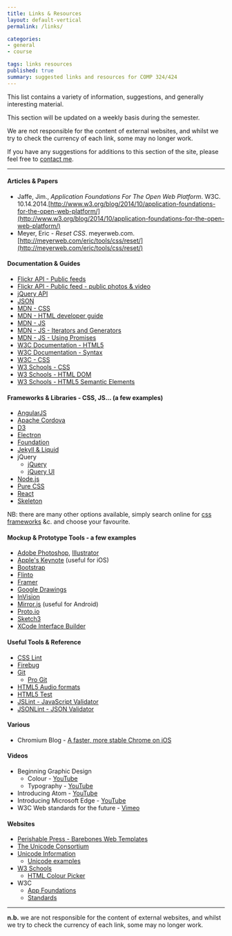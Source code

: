 ```yaml
---
title: Links & Resources
layout: default-vertical
permalink: /links/

categories:
- general
- course

tags: links resources
published: true
summary: suggested links and resources for COMP 324/424
---
```


This list contains a variety of information, suggestions, and generally interesting material.

This section will be updated on a weekly basis during the semester.

We are not responsible for the content of external websites, and whilst we try to check the currency of each link, some may no longer work.

If you have any suggestions for additions to this section of the site, please feel free to [contact me](mailto:nhayward@luc.edu?subject=COMP424-Links).

***

#### Articles & Papers

  * Jaffe, Jim., *Application Foundations For The Open Web Platform*. W3C. 10.14.2014.[http://www.w3.org/blog/2014/10/application-foundations-for-the-open-web-platform/](http://www.w3.org/blog/2014/10/application-foundations-for-the-open-web-platform/)
  * Meyer, Eric - *Reset CSS*. meyerweb.com.  [http://meyerweb.com/eric/tools/css/reset/](http://meyerweb.com/eric/tools/css/reset/)

#### Documentation & Guides

  * [Flickr API - Public feeds](https://www.flickr.com/services/feeds/)
  * [Flickr API - Public feed - public photos & video ](https://www.flickr.com/services/feeds/docs/photos_public/)
  * [jQuery API](https://api.jquery.com/)
  * [JSON](http://www.json.org/)
  * [MDN - CSS](https://developer.mozilla.org/en-US/docs/Web/CSS)
  * [MDN - HTML developer guide](https://developer.mozilla.org/en-US/docs/Web/Guide/HTML)
  * [MDN - JS](https://developer.mozilla.org/en-US/docs/Web/JavaScript/Guide)
  * [MDN - JS - Iterators and Generators](https://developer.mozilla.org/en-US/docs/Web/JavaScript/Guide/Iterators_and_Generators)
  * [MDN - JS - Using Promises](https://developer.mozilla.org/en-US/docs/Web/JavaScript/Guide/Using_promises)
  * [W3C Documentation - HTML5](http://www.w3.org/TR/html5/Overview.html#contents)
  * [W3C Documentation - Syntax](http://www.w3.org/TR/html-markup/syntax.html)
  * [W3C - CSS](http://www.w3.org/Style/CSS/)
  * [W3 Schools - CSS](http://www.w3schools.com/css/default.asp)
  * [W3 Schools - HTML DOM](https://www.w3schools.com/jsref/dom_obj_attributes.asp)
  * [W3 Schools - HTML5 Semantic Elements](http://www.w3schools.com/html/html5_semantic_elements.asp)

<!--
  * [D3 API reference](https://github.com/mbostock/d3/wiki/API-Reference)
  * [D3 Wiki](https://github.com/mbostock/d3/wiki)
  * [ExpressJS](http://expressjs.com/)
  * [MongoDB - For Giant Ideas](https://www.mongodb.org/)
  * [MongooseJS Docs](http://mongoosejs.com/index.html)
  * [Node.js home](https://nodejs.org/en/)
  * [React - API Reference](https://facebook.github.io/react/docs/top-level-api.html)
  * [redis.io](http://redis.io/)

-->

#### Frameworks & Libraries - CSS, JS... (a few examples)

  * [AngularJS](https://angularjs.org/)
  * [Apache Cordova](https://cordova.apache.org/)
  * [D3](http://d3js.org/)
  * [Electron](http://electron.atom.io/)
  * [Foundation](http://foundation.zurb.com/)
  * [Jekyll & Liquid](http://jekyllrb.com/docs/templates/)
  * jQuery
    * [jQuery](https://jquery.com/)
    * [jQuery UI](http://jqueryui.com/)
  * [Node.js](https://nodejs.org/en/)
  * [Pure CSS](http://purecss.io/)
  * [React](http://facebook.github.io/react/)
  * [Skeleton](http://getskeleton.com/)

NB: there are many other options available, simply search online for [css frameworks](https://www.google.com/search?q=css+frameworks&oq=css+frameworks&aqs=chrome..69i57.2866j0j1&sourceid=chrome&es_sm=119&ie=UTF-8) &c. and choose your favourite.

#### Mockup & Prototype Tools - a few examples

  * [Adobe Photoshop](http://goo.gl/GsIYY0), [Illustrator](http://goo.gl/9K8Kfw)
  * [Apple's Keynote](http://keynotopia.com/guides/) (useful for iOS)
  * [Bootstrap](http://getbootstrap.com/)
  * [Flinto](https://www.flinto.com/)
  * [Framer](http://framerjs.com/)
  * [Google Drawings](http://goo.gl/qPRCfG)
  * [InVision](https://www.invisionapp.com/)
  * [Mirror.js](http://jimulabs.com/mirrorjs-preview/) (useful for Android)
  * [Proto.io](https://proto.io/)
  * [Sketch3](http://bohemiancoding.com/sketch/)
  * [XCode Interface Builder](https://developer.apple.com/xcode/interface-builder/)

#### Useful Tools & Reference

  * [CSS Lint](http://csslint.net/)
  * [Firebug](http://getfirebug.com/)
  * [Git](http://git-scm.com/)
    * [Pro Git](http://git-scm.com/book/en/v2)
  * [HTML5 Audio formats](http://textopia.org/androidsoundformats.html)
  * [HTML5 Test](http://html5test.com/)
  * [JSLint - JavaScript Validator](http://jslint.com/)
  * [JSONLint - JSON Validator](http://jsonlint.com/)

<!--
  * [Chocolatey for Windows](https://chocolatey.org/)
  * [Homebrew - the missing package manager for OS X](http://brew.sh/)
-->

#### Various

  * Chromium Blog - [A faster, more stable Chrome on iOS](http://blog.chromium.org/2016/01/a-faster-more-stable-chrome-on-ios.html)

#### Videos

  * Beginning Graphic Design
    * Colour - [YouTube](https://youtu.be/_2LLXnUdUIc)
    * Typography - [YouTube](https://youtu.be/sByzHoiYFX0)
  * Introducing Atom - [YouTube](https://www.youtube.com/watch?v=Y7aEiVwBAdk)
  * Introducing Microsoft Edge - [YouTube](https://www.youtube.com/watch?v=iH1D31YHsgY)
  * W3C Web standards for the future - [Vimeo](https://vimeo.com/110256895)

#### Websites

  * [Perishable Press - Barebones Web Templates](https://perishablepress.com/bare-bones-htmlxhtml-document-templates/)
  * [The Unicode Consortium](http://www.unicode.org/)
  * [Unicode Information](http://www.alanwood.net/unicode/)
    * [Unicode examples](http://www.alanwood.net/unicode/unicode_samples.html)
  * [W3 Schools](http://www.w3schools.com/)
    * [HTML Colour Picker](http://www.w3schools.com/colors/colors_picker.asp)
  * W3C
    * [App Foundations](http://www.w3.org/appfoundations/)
    * [Standards](http://www.w3.org/standards/)

<!--
  * A List Apart - [For People Who Make Websites](http://alistapart.com/)
  * Apple - [UI Design Basics](https://developer.apple.com/library/ios/documentation/UserExperience/Conceptual/MobileHIG/index.html)
  * Gnome - [Human Interface Guidelines](https://developer.gnome.org/)
  * Google - [Material Design](http://www.google.com/design/spec/material-design/introduction.html)
  * Microsoft - [Guidelines for Windows Runtime apps](http://msdn.microsoft.com/library/windows/apps/hh465424.aspx)

#### Extras

* Smashing Magazine - [For Professional Web Designers and Developers](http://www.smashingmagazine.com/)
* [usability.gov](http://www.usability.gov/)
  * ["Research-Based Web Design and Usability Guidelines"](http://guidelines.usability.gov/)
  * ["What & Why of Usability"](http://www.usability.gov/what-and-why/index.html)
  * ["How To & Tools"](http://www.usability.gov/how-to-and-tools/index.html)
-->

***

**n.b.** we are not responsible for the content of external websites, and whilst we try to check the currency of each link, some may no longer work.
